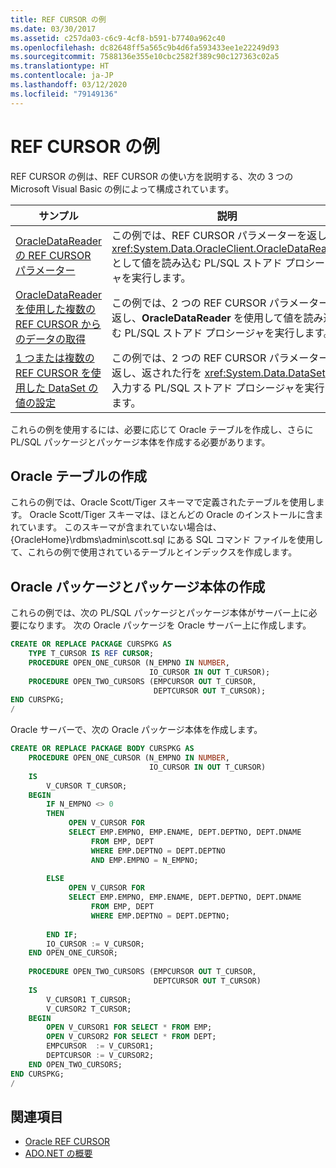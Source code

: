 ```yaml
---
title: REF CURSOR の例
ms.date: 03/30/2017
ms.assetid: c257da03-c6c9-4cf8-b591-b7740a962c40
ms.openlocfilehash: dc82648ff5a565c9b4d6fa593433ee1e22249d93
ms.sourcegitcommit: 7588136e355e10cbc2582f389c90c127363c02a5
ms.translationtype: HT
ms.contentlocale: ja-JP
ms.lasthandoff: 03/12/2020
ms.locfileid: "79149136"
---
```

# <a name="ref-cursor-examples"></a>REF CURSOR の例
REF CURSOR の例は、REF CURSOR の使い方を説明する、次の 3 つの Microsoft Visual Basic の例によって構成されています。  
  
|サンプル|説明|  
|------------|-----------------|  
|[OracleDataReader の REF CURSOR パラメーター](ref-cursor-parameters-in-an-oracledatareader.md)|この例では、REF CURSOR パラメーターを返し、<xref:System.Data.OracleClient.OracleDataReader> として値を読み込む PL/SQL ストアド プロシージャを実行します。|  
|[OracleDataReader を使用した複数の REF CURSOR からのデータの取得](retrieving-data-from-multiple-ref-cursors.md)|この例では、2 つの REF CURSOR パラメーターを返し、**OracleDataReader** を使用して値を読み込む PL/SQL ストアド プロシージャを実行します。|  
|[1 つまたは複数の REF CURSOR を使用した DataSet の値の設定](filling-a-dataset-using-one-or-more-ref-cursors.md)|この例では、2 つの REF CURSOR パラメーターを返し、返された行を <xref:System.Data.DataSet> に入力する PL/SQL ストアド プロシージャを実行します。|  
  
 これらの例を使用するには、必要に応じて Oracle テーブルを作成し、さらに PL/SQL パッケージとパッケージ本体を作成する必要があります。  
  
## <a name="creating-the-oracle-tables"></a>Oracle テーブルの作成  
 これらの例では、Oracle Scott/Tiger スキーマで定義されたテーブルを使用します。 Oracle Scott/Tiger スキーマは、ほとんどの Oracle のインストールに含まれています。 このスキーマが含まれていない場合は、{OracleHome}\rdbms\admin\scott.sql にある SQL コマンド ファイルを使用して、これらの例で使用されているテーブルとインデックスを作成します。  
  
## <a name="creating-the-oracle-package-and-package-body"></a>Oracle パッケージとパッケージ本体の作成  
 これらの例では、次の PL/SQL パッケージとパッケージ本体がサーバー上に必要になります。 次の Oracle パッケージを Oracle サーバー上に作成します。  
  
```sql
CREATE OR REPLACE PACKAGE CURSPKG AS
    TYPE T_CURSOR IS REF CURSOR;
    PROCEDURE OPEN_ONE_CURSOR (N_EMPNO IN NUMBER,
                               IO_CURSOR IN OUT T_CURSOR);
    PROCEDURE OPEN_TWO_CURSORS (EMPCURSOR OUT T_CURSOR,
                                DEPTCURSOR OUT T_CURSOR);  
END CURSPKG;  
/
```  
  
 Oracle サーバーで、次の Oracle パッケージ本体を作成します。  
  
```sql
CREATE OR REPLACE PACKAGE BODY CURSPKG AS  
    PROCEDURE OPEN_ONE_CURSOR (N_EMPNO IN NUMBER,  
                               IO_CURSOR IN OUT T_CURSOR)  
    IS
        V_CURSOR T_CURSOR;
    BEGIN
        IF N_EMPNO <> 0
        THEN  
             OPEN V_CURSOR FOR
             SELECT EMP.EMPNO, EMP.ENAME, DEPT.DEPTNO, DEPT.DNAME
                  FROM EMP, DEPT
                  WHERE EMP.DEPTNO = DEPT.DEPTNO
                  AND EMP.EMPNO = N_EMPNO;  
  
        ELSE
             OPEN V_CURSOR FOR
             SELECT EMP.EMPNO, EMP.ENAME, DEPT.DEPTNO, DEPT.DNAME
                  FROM EMP, DEPT
                  WHERE EMP.DEPTNO = DEPT.DEPTNO;  
  
        END IF;  
        IO_CURSOR := V_CURSOR;
    END OPEN_ONE_CURSOR;
  
    PROCEDURE OPEN_TWO_CURSORS (EMPCURSOR OUT T_CURSOR,  
                                DEPTCURSOR OUT T_CURSOR)  
    IS
        V_CURSOR1 T_CURSOR;
        V_CURSOR2 T_CURSOR;
    BEGIN
        OPEN V_CURSOR1 FOR SELECT * FROM EMP;  
        OPEN V_CURSOR2 FOR SELECT * FROM DEPT;  
        EMPCURSOR  := V_CURSOR1;
        DEPTCURSOR := V_CURSOR2;
    END OPEN_TWO_CURSORS;
END CURSPKG;  
/  
```  
  
## <a name="see-also"></a>関連項目

- [Oracle REF CURSOR](oracle-ref-cursors.md)
- [ADO.NET の概要](ado-net-overview.md)
